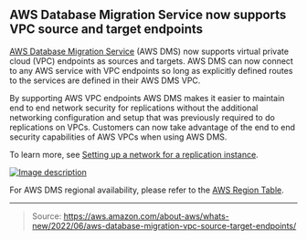 ## AWS Database Migration Service now supports VPC source and target endpoints

[AWS Database Migration Service](https://aws.amazon.com/dms/) (AWS DMS) now supports virtual private cloud (VPC) endpoints as sources and targets. AWS DMS can now connect to any AWS service with VPC endpoints so long as explicitly defined routes to the services are defined in their AWS DMS VPC.

By supporting AWS VPC endpoints AWS DMS makes it easier to maintain end to end network security for replications without the additional networking configuration and setup that was previously required to do replications on VPCs. Customers can now take advantage of the end to end security capabilities of AWS VPCs when using AWS DMS.

To learn more, see [Setting up a network for a replication instance](https://docs.aws.amazon.com/dms/latest/userguide/CHAP_ReplicationInstance.VPC.html).

[![Image description](https://dev-to-uploads.s3.amazonaws.com/uploads/articles/r71m2wk06x3ib803b96l.png)](https://serverspace.io/ref/466650)

For AWS DMS regional availability, please refer to the [AWS Region Table](https://aws.amazon.com/about-aws/global-infrastructure/regional-product-services/).

---

> Source: https://aws.amazon.com/about-aws/whats-new/2022/06/aws-database-migration-vpc-source-target-endpoints/ 